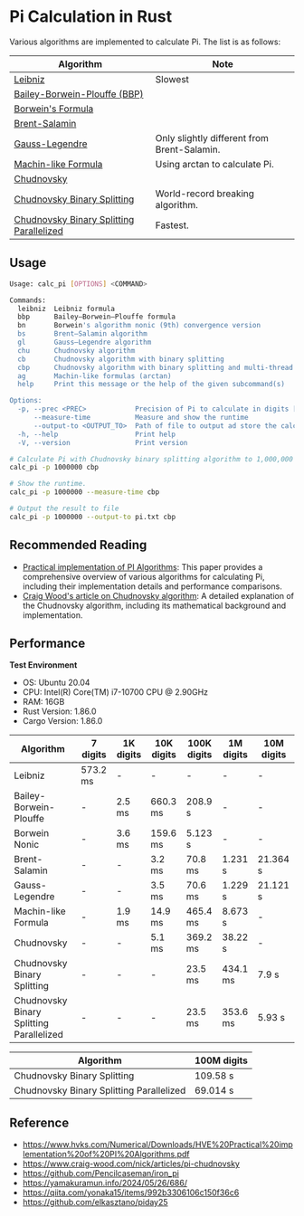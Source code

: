 # Pi Calculation in Rust

Various algorithms are implemented to calculate Pi. The list is as follows:

| Algorithm | Note |
| --------- | --- |
| [Leibniz](https://en.wikipedia.org/wiki/Leibniz_formula_for_π) | Slowest |
| [Bailey-Borwein-Plouffe (BBP)](https://en.wikipedia.org/wiki/Bailey%E2%80%93Borwein%E2%80%93Plouffe_formula) | |
| [Borwein's Formula](https://en.wikipedia.org/wiki/Borwein%27s_algorithm#Nonic_convergence) | |
| [Brent-Salamin](https://mathworld.wolfram.com/Brent-SalaminFormula.html) | |
| [Gauss-Legendre](https://en.wikipedia.org/wiki/Gauss%E2%80%93Legendre_algorithm) | Only slightly different from Brent-Salamin. |
| [Machin-like Formula](https://en.wikipedia.org/wiki/Machin-like_formula#Two-term_formulas) | Using arctan to calculate Pi. |
| [Chudnovsky](https://en.wikipedia.org/wiki/Chudnovsky_algorithm) | |
| [Chudnovsky Binary Splitting](https://www.craig-wood.com/nick/articles/pi-chudnovsky/) | World-record breaking algorithm. |
| [Chudnovsky Binary Splitting Parallelized](https://yamakuramun.info/2024/05/26/686/) | Fastest. |

## Usage

```bash
Usage: calc_pi [OPTIONS] <COMMAND>

Commands:
  leibniz  Leibniz formula
  bbp      Bailey–Borwein–Plouffe formula
  bn       Borwein's algorithm nonic (9th) convergence version
  bs       Brent–Salamin algorithm
  gl       Gauss–Legendre algorithm
  chu      Chudnovsky algorithm
  cb       Chudnovsky algorithm with binary splitting
  cbp      Chudnovsky algorithm with binary splitting and multi-thread
  ag       Machin-like formulas (arctan)
  help     Print this message or the help of the given subcommand(s)

Options:
  -p, --prec <PREC>            Precision of Pi to calculate in digits [default: 1000]
      --measure-time           Measure and show the runtime
      --output-to <OUTPUT_TO>  Path of file to output ad store the calculated Pi digits
  -h, --help                   Print help
  -V, --version                Print version
```

```bash
# Calculate Pi with Chudnovsky binary splitting algorithm to 1,000,000 digits.
calc_pi -p 1000000 cbp

# Show the runtime.
calc_pi -p 1000000 --measure-time cbp

# Output the result to file
calc_pi -p 1000000 --output-to pi.txt cbp

```

## Recommended Reading
- [Practical implementation of PI Algorithms](https://www.hvks.com/Numerical/Downloads/HVE%20Practical%20implementation%20of%20PI%20Algorithms.pdf): This paper provides a comprehensive overview of various algorithms for calculating Pi, including their implementation details and performance comparisons.
- [Craig Wood's article on Chudnovsky algorithm](https://www.craig-wood.com/nick/articles/pi-chudnovsky): A detailed explanation of the Chudnovsky algorithm, including its mathematical background and implementation.

## Performance

**Test Environment**
- OS: Ubuntu 20.04
- CPU: Intel(R) Core(TM) i7-10700 CPU @ 2.90GHz
- RAM: 16GB
- Rust Version: 1.86.0
- Cargo Version: 1.86.0

| Algorithm | 7 digits |  1K digits | 10K digits | 100K digits | 1M digits | 10M digits |
| --------- | -------- |  ------------ | ------------- | -------------- | ---------------- | ----------------  |
| Leibniz | 573.2 ms | - | - | - | - | - |
| Bailey-Borwein-Plouffe | -  | 2.5 ms | 660.3 ms | 208.9 s | - | - |
| Borwein Nonic | - | 3.6 ms | 159.6 ms | 5.123 s | - | - |
| Brent-Salamin | - | - | 3.2 ms | 70.8 ms | 1.231 s | 21.364 s |
| Gauss-Legendre | - | - | 3.5 ms | 70.6 ms | 1.229 s | 21.121 s |
| Machin-like Formula  | - | 1.9 ms | 14.9 ms | 465.4 ms | 8.673 s | - |
| Chudnovsky | - | - | 5.1 ms | 369.2 ms | 38.22 s | - |
| Chudnovsky Binary Splitting | - | - | - | 23.5 ms | 434.1 ms | 7.9 s |
| Chudnovsky Binary Splitting Parallelized | - | - | - | 23.5 ms | 353.6 ms | 5.93 s |

| Algorithm | 100M digits |
| --------- | ----------- |
| Chudnovsky Binary Splitting | 109.58 s |
| Chudnovsky Binary Splitting Parallelized | 69.014 s |

## Reference
- https://www.hvks.com/Numerical/Downloads/HVE%20Practical%20implementation%20of%20PI%20Algorithms.pdf
- https://www.craig-wood.com/nick/articles/pi-chudnovsky
- https://github.com/Pencilcaseman/iron_pi
- https://yamakuramun.info/2024/05/26/686/
- https://qiita.com/yonaka15/items/992b3306106c150f36c6
- https://github.com/elkasztano/piday25
